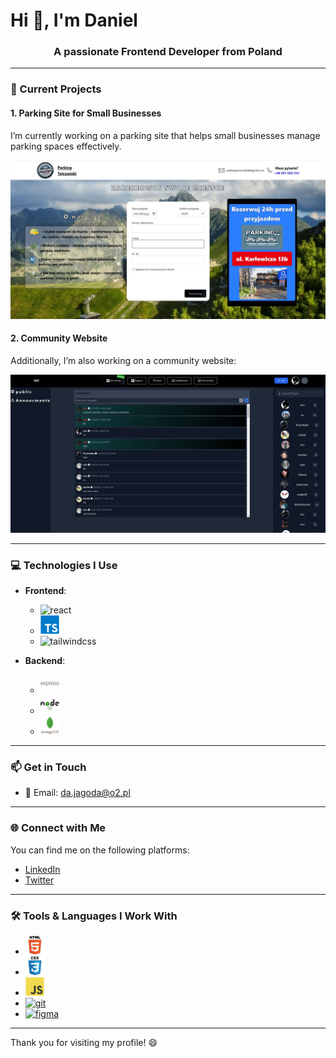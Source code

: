 <h1 align="left">Hi 👋, I'm Daniel</h1>
<h3 align="center">A passionate Frontend Developer from Poland</h3>

---

### 🔨 Current Projects
#### 1. Parking Site for Small Businesses
I’m currently working on a parking site that helps small businesses manage parking spaces effectively.

![Project Image](parkingZdj.JPG)

#### 2. Community Website
Additionally, I’m also working on a community website:

![Community Website](kox.JPG)

---

### 💻 Technologies I Use

- **Frontend**: 
  - <img src="https://camo.githubusercontent.com/44059541e82482d15a51d37935c0fb6b684a9b00226739491be20bbc72c3f59d/68747470733a2f2f72656163746e61746976652e6465762f696d672f6865616465725f6c6f676f2e737667" alt="react" height="30" width="30"/>
  - <img src="https://raw.githubusercontent.com/devicons/devicon/master/icons/typescript/typescript-original.svg" alt="typescript" height="30" width="30"/>
  - <img src="https://www.vectorlogo.zone/logos/tailwindcss/tailwindcss-icon.svg" alt="tailwindcss" height="30" width="30"/>

- **Backend**: 
  - <img src="https://raw.githubusercontent.com/devicons/devicon/master/icons/express/express-original-wordmark.svg" alt="express" height="30" width="30"/>
  - <img src="https://raw.githubusercontent.com/devicons/devicon/master/icons/nodejs/nodejs-original-wordmark.svg" alt="nodejs" height="30" width="30"/>
  - <img src="https://raw.githubusercontent.com/devicons/devicon/master/icons/mongodb/mongodb-original-wordmark.svg" alt="mongodb" height="30" width="30"/>

---

### 📫 Get in Touch

- 📧 Email: [da.jagoda@o2.pl](mailto:da.jagoda@o2.pl)

---

### 🌐 Connect with Me

You can find me on the following platforms:
- [LinkedIn](#) 
- [Twitter](#)

---

### 🛠️ Tools & Languages I Work With

- <a href="https://www.w3.org/html/" target="_blank" rel="noreferrer"> <img src="https://raw.githubusercontent.com/devicons/devicon/master/icons/html5/html5-original-wordmark.svg" alt="html5" height="30" width="30"/> </a>
- <a href="https://www.w3schools.com/css/" target="_blank" rel="noreferrer"> <img src="https://raw.githubusercontent.com/devicons/devicon/master/icons/css3/css3-original-wordmark.svg" alt="css3" height="30" width="30"/> </a>
- <a href="https://developer.mozilla.org/en-US/docs/Web/JavaScript" target="_blank" rel="noreferrer"> <img src="https://raw.githubusercontent.com/devicons/devicon/master/icons/javascript/javascript-original.svg" alt="javascript" height="30" width="30"/> </a>
- <a href="https://git-scm.com/" target="_blank" rel="noreferrer"> <img src="https://www.vectorlogo.zone/logos/git-scm/git-scm-icon.svg" alt="git" height="30" width="30"/> </a>
- <a href="https://www.figma.com/" target="_blank" rel="noreferrer"> <img src="https://www.vectorlogo.zone/logos/figma/figma-icon.svg" alt="figma" height="30" width="30"/> </a>

---

Thank you for visiting my profile! 😄
